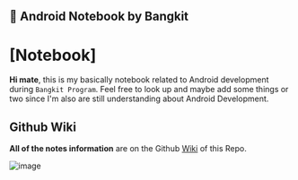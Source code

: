 📜 Android Notebook by Bangkit
---

# [Notebook]
**Hi mate**, this is my basically notebook related to Android development during `Bangkit Program`. Feel free to look up and maybe add some things or two since I'm also are still understanding about Android Development.

## Github Wiki
**All of the notes information** are on the Github [Wiki](https://github.com/archiseino/android-notebook-by-bangkit/wiki) of this Repo.

![image](https://github.com/archiseino/android-notebook-by-bangkit/assets/162825947/f2e44f30-bbae-4ebc-8bd7-1e136eb300ff)

